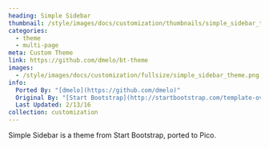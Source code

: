 ```yaml
---
heading: Simple Sidebar
thumbnail: /style/images/docs/customization/thumbnails/simple_sidebar_theme.png
categories:
  - theme
  - multi-page
meta: Custom Theme
link: https://github.com/dmelo/bt-theme
images:
  - /style/images/docs/customization/fullsize/simple_sidebar_theme.png
info:
  Ported By: "[dmelo](https://github.com/dmelo)"
  Original By: "[Start Bootstrap](http://startbootstrap.com/template-overviews/simple-sidebar/)"
  Last Updated: 2/13/16
collection: customization
---
```

Simple Sidebar is a theme from Start Bootstrap, ported to Pico.
